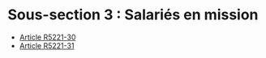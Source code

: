 # Sous-section 3 : Salariés en mission

* [Article R5221-30](./LEGIARTI000019108586.md)
* [Article R5221-31](./LEGIARTI000018525724.md)
